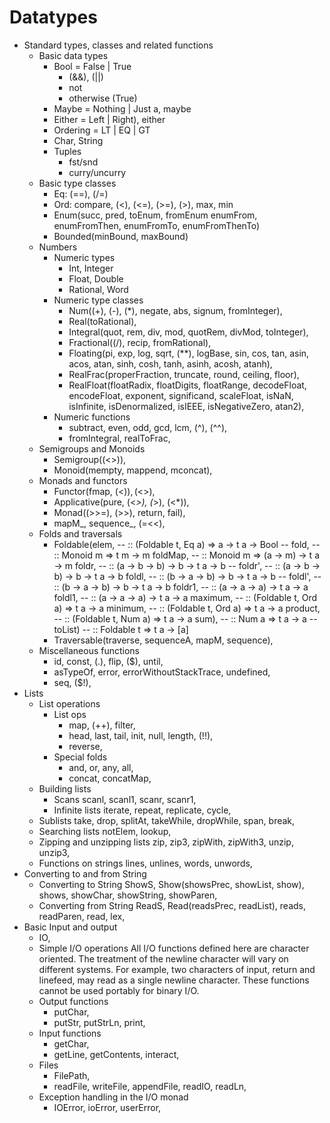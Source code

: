 # Datatypes

* Standard types, classes and related functions
  * Basic data types
    - Bool = False | True
      - (&&), (||)
      - not
      - otherwise (True)
    - Maybe = Nothing | Just a, maybe
    - Either = Left | Right), either
    - Ordering = LT | EQ | GT
    - Char, String
    * Tuples
      - fst/snd
      - curry/uncurry
  * Basic type classes
    - Eq: (==), (/=)
    - Ord: compare, (<), (<=), (>=), (>), max, min
    - Enum(succ, pred, toEnum, fromEnum
      enumFrom, enumFromThen, enumFromTo, enumFromThenTo)
    - Bounded(minBound, maxBound)
  * Numbers
    - Numeric types
      - Int, Integer
      - Float, Double
      - Rational, Word
    - Numeric type classes
      - Num((+), (-), (*), negate, abs, signum, fromInteger),
      - Real(toRational),
      - Integral(quot, rem, div, mod, quotRem, divMod, toInteger),
      - Fractional((/), recip, fromRational),
      - Floating(pi, exp, log, sqrt, (**), logBase, sin, cos, tan,
              asin, acos, atan, sinh, cosh, tanh, asinh, acosh, atanh),
      - RealFrac(properFraction, truncate, round, ceiling, floor),
      - RealFloat(floatRadix, floatDigits, floatRange, decodeFloat,
                encodeFloat, exponent, significand, scaleFloat, isNaN,
                isInfinite, isDenormalized, isIEEE, isNegativeZero, atan2),
    - Numeric functions
      - subtract, even, odd, gcd, lcm, (^), (^^),
      - fromIntegral, realToFrac,
  - Semigroups and Monoids
    - Semigroup((<>)),
    - Monoid(mempty, mappend, mconcat),
  - Monads and functors
    - Functor(fmap, (<$)), (<$>),
    - Applicative(pure, (<*>), (*>), (<*)),
    - Monad((>>=), (>>), return, fail),
    - mapM_, sequence_, (=<<),
  - Folds and traversals
    - Foldable(elem,      -- :: (Foldable t, Eq a) => a -> t a -> Bool
              -- fold,   -- :: Monoid m => t m -> m
              foldMap,   -- :: Monoid m => (a -> m) -> t a -> m
              foldr,     -- :: (a -> b -> b) -> b -> t a -> b
              -- foldr', -- :: (a -> b -> b) -> b -> t a -> b
              foldl,     -- :: (b -> a -> b) -> b -> t a -> b
              -- foldl', -- :: (b -> a -> b) -> b -> t a -> b
              foldr1,    -- :: (a -> a -> a) -> t a -> a
              foldl1,    -- :: (a -> a -> a) -> t a -> a
              maximum,   -- :: (Foldable t, Ord a) => t a -> a
              minimum,   -- :: (Foldable t, Ord a) => t a -> a
              product,   -- :: (Foldable t, Num a) => t a -> a
              sum),      -- :: Num a => t a -> a
              -- toList) -- :: Foldable t => t a -> [a]
    - Traversable(traverse, sequenceA, mapM, sequence),
  - Miscellaneous functions
    - id, const, (.), flip, ($), until,
    - asTypeOf, error, errorWithoutStackTrace, undefined,
    - seq, ($!),
* Lists
  * List operations
    * List ops
      - map, (++), filter,
      - head, last, tail, init, null, length, (!!),
      - reverse,
    * Special folds
      - and, or, any, all,
      - concat, concatMap,
  * Building lists
    * Scans
    scanl, scanl1, scanr, scanr1,
    * Infinite lists
    iterate, repeat, replicate, cycle,
  * Sublists
    take, drop, splitAt, takeWhile, dropWhile, span, break,
  * Searching lists
    notElem, lookup,
  * Zipping and unzipping lists
    zip, zip3, zipWith, zipWith3, unzip, unzip3,
  * Functions on strings
    lines, unlines, words, unwords,
* Converting to and from String
  * Converting to String
    ShowS,
    Show(showsPrec, showList, show),
    shows,
    showChar, showString, showParen,
  * Converting from String
    ReadS,
    Read(readsPrec, readList),
    reads, readParen, read, lex,
* Basic Input and output
  - IO,
  * Simple I/O operations
    All I/O functions defined here are character oriented.
    The treatment of the newline character will vary on different systems.
    For example, two characters of input, return and linefeed, may
    read as a single newline character.
    These functions cannot be used portably for binary I/O.
  * Output functions
    - putChar,
    - putStr, putStrLn, print,
  * Input functions
    - getChar,
    - getLine, getContents, interact,
  * Files
    - FilePath,
    - readFile, writeFile, appendFile, readIO, readLn,
  * Exception handling in the I/O monad
    - IOError, ioError, userError,
